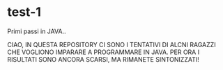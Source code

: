 # test-1
Primi passi in JAVA..

CIAO, IN QUESTA REPOSITORY CI SONO I TENTATIVI DI ALCNI RAGAZZI CHE VOGLIONO IMPARARE A PROGRAMMARE IN JAVA.
PER ORA I RISULTATI SONO ANCORA SCARSI, MA RIMANETE SINTONIZZATI!
